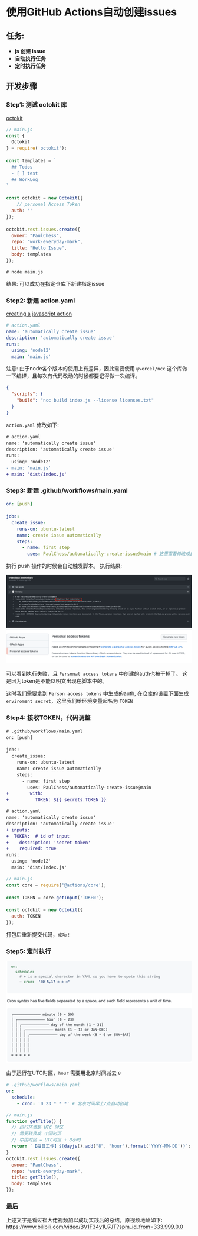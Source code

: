 # 使用GitHub Actions自动创建issues

## 任务: 
- **js 创建 issue**
- **自动执行任务**
- **定时执行任务**

## 开发步骤
### Step1: 测试 octokit 库
[octokit](https://www.npmjs.com/package/octokit#authentication)
```javascript
// main.js
const {
  Octokit
} = require('octokit');

const templates = `
  ## Todos
  - [ ] test
  ## WorkLog
`

const octokit = new Octokit({
	// personal Access Token
  auth: ''
});

octokit.rest.issues.create({
  owner: "PaulChess",
  repo: "work-everyday-mark",
  title: "Hello Issue",
  body: templates
});
```

```shell
# node main.js
```
结果: 可以成功在指定仓库下新建指定issue

### Step2: 新建 action.yaml
[creating a javascript action](https://docs.github.com/en/actions/creating-actions/creating-a-javascript-action)

```YAML
# action.yaml
name: 'automatically create issue'
description: 'automatically create issue'
runs:
  using: 'node12'
  main: 'main.js'
```

注意:
由于node各个版本的使用上有差异，因此需要使用 `@vercel/ncc` 这个库做一下编译，且每次有代码改动的时候都要记得做一次编译。

```json
{
  "scripts": {
    "build": "ncc build index.js --license licenses.txt"
  }
}
```

`action.yaml` 修改如下:
```diff
# action.yaml
name: 'automatically create issue'
description: 'automatically create issue'
runs:
  using: 'node12'
- main: 'main.js'
+ main: 'dist/index.js'
```

### Step3: 新建 .github/workflows/main.yaml
```YAML
on: [push]

jobs:
  create_issue:
    runs-on: ubuntu-latest
    name: create issue automatically
    steps:
      - name: first step
        uses: PaulChess/automatically-create-issue@main # 这里需要修改成自己的仓库
```

执行 push 操作的时候会自动触发脚本。
执行结果: 

![alt 执行结果](./images/automatical.png)
![alt token](./images/token.png)

可以看到执行失败，且 `Personal access tokens` 中创建的auth也被干掉了。
这是因为token是不能以明文出现在脚本中的。

这时我们需要拿到 `Person access tokens` 中生成的auth, 在仓库的设置下面生成 `enviroment secret`，这里我们给环境变量起名为 `TOKEN`

### Step4: 接收TOKEN，代码调整
```diff
# .github/workflows/main.yaml
on: [push]

jobs:
  create_issue:
    runs-on: ubuntu-latest
    name: create issue automatically
    steps:
      - name: first step
        uses: PaulChess/automatically-create-issue@main
+        with:
+          TOKEN: ${{ secrets.TOKEN }}
```
```diff
# action.yaml
name: 'automatically create issue'
description: 'automatically create issue'
+ inputs:
+  TOKEN:  # id of input
+    description: 'secret token'
+    required: true
runs:
  using: 'node12'
  main: 'dist/index.js'
```
```javascript
// main.js
const core = require('@actions/core');

const TOKEN = core.getInput('TOKEN');

const octokit = new Octokit({
  auth: TOKEN
});
```
打包后重新提交代码，`成功！`

### Step5: 定时执行
![alt schedule](./images/schedule.png)

由于运行在UTC时区，`hour` 需要用北京时间减去 `8`
```YAML
# .github/worflows/main.yaml
on:
  schedule:
    - cron: '0 23 * * *' # 北京时间早上7点自动创建
```

```javascript
// main.js
function getTitle() {
  // 运行环境是 UTC 时区
  // 需要转换成 中国时区
  // 中国时区 = UTC时区 + 8小时
  return `【每日工作】${dayjs().add("8", "hour").format('YYYY-MM-DD')}`;
}
octokit.rest.issues.create({
  owner: "PaulChess",
  repo: "work-everyday-mark",
  title: getTitle(),
  body: templates
});
```

### 最后

上述文字是看过崔大佬视频加以成功实践后的总结，原视频地址如下: https://www.bilibili.com/video/BV1F34y1U7JT?spm_id_from=333.999.0.0
